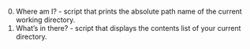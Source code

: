 0. Where am I? - script that prints the absolute path name of the current working directory.
1. What’s in there? - script that displays the contents list of your current directory.
